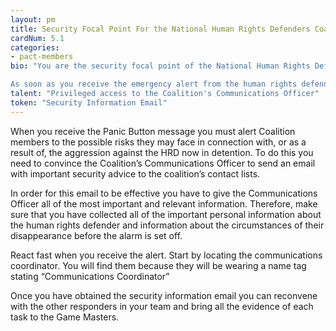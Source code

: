 ```yaml
---
layout: pm
title: Security Focal Point For the National Human Rights Defenders Coalition
cardNum: 5.1
categories:
- pact-members
bio: "You are the security focal point of the National Human Rights Defenders Coalition. The Coalition is a strong national network of NGOs and civil society members, whose priority is to ensure early warnings to its members in relations to security threats to civil society.

As soon as you receive the emergency alert from the human rights defender at risk, your task is to ensure that the other members of the Coalition are aware of the aggression against one of the members and therefore take the necessary precautions to be vigilant."
talent: "Privileged access to the Coalition's Communications Officer"
token: "Security Information Email"
---
```


When you receive the Panic Button message you must alert Coalition members to the possible risks they may face in connection with, or as a result of, the aggression against the HRD now in detention. To do this you need to convince the Coalition’s Communications Officer to send an email with important security advice to the coalition’s contact lists.

In order for this email to be effective you have to give the Communications Officer all of the most important and relevant information. Therefore, make sure that you have collected all of the important personal information about the human rights defender and information about the circumstances of their disappearance before the alarm is set off.

React fast when you receive the alert. Start by locating the communications coordinator. You will find them because they will be wearing a name tag stating “Communications Coordinator”

Once you have obtained the security information email you can reconvene with the other responders in your team and bring all the evidence of each task to the Game Masters.
